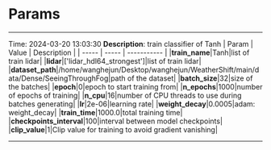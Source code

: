 # Params
********************************
Time: 2024-03-20 13:03:30
**Description**: train classifier of Tanh
| Param | Value | Description |
| ----- | ----- | ----------- |
|**train_name**|Tanh|list of train lidar|
|**lidar**|['lidar_hdl64_strongest']|list of train lidar|
|**dataset_path**|/home/wanghejun/Desktop/wanghejun/WeatherShift/main/data/Dense/SeeingThroughFog|path of the dataset|
|**batch_size**|32|size of the batches|
|**epoch**|0|epoch to start training from|
|**n_epochs**|1000|number of epochs of training|
|**n_cpu**|16|number of CPU threads to use during batches generating|
|**lr**|2e-06|learning rate|
|**weight_decay**|0.0005|adam: weight_decay|
|**train_time**|1000.0|total training time|
|**checkpoints_interval**|100|interval between model checkpoints|
|**clip_value**|1|Clip value for training to avoid gradient vanishing|
********************************

